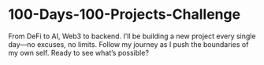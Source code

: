 # 100-Days-100-Projects-Challenge
From DeFi to AI, Web3 to backend.  I’ll be building a new project every single day—no excuses, no limits. Follow my journey as I push the boundaries of my own self.  Ready to see what’s possible?
